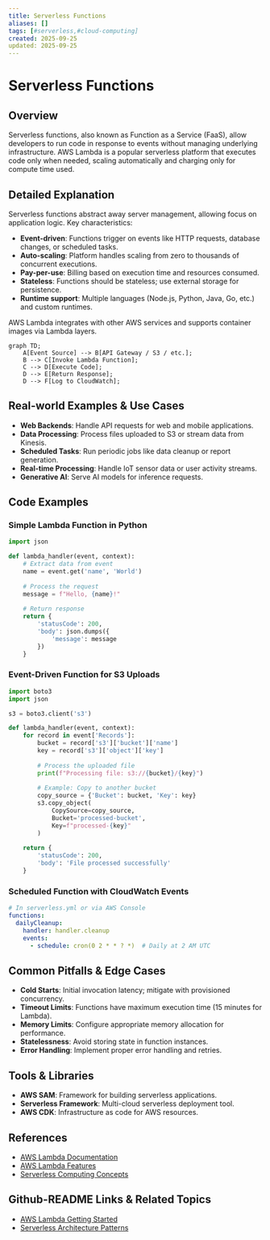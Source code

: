 ```yaml
---
title: Serverless Functions
aliases: []
tags: [#serverless,#cloud-computing]
created: 2025-09-25
updated: 2025-09-25
---
```


# Serverless Functions

## Overview

Serverless functions, also known as Function as a Service (FaaS), allow developers to run code in response to events without managing underlying infrastructure. AWS Lambda is a popular serverless platform that executes code only when needed, scaling automatically and charging only for compute time used.

## Detailed Explanation

Serverless functions abstract away server management, allowing focus on application logic. Key characteristics:

- **Event-driven**: Functions trigger on events like HTTP requests, database changes, or scheduled tasks.
- **Auto-scaling**: Platform handles scaling from zero to thousands of concurrent executions.
- **Pay-per-use**: Billing based on execution time and resources consumed.
- **Stateless**: Functions should be stateless; use external storage for persistence.
- **Runtime support**: Multiple languages (Node.js, Python, Java, Go, etc.) and custom runtimes.

AWS Lambda integrates with other AWS services and supports container images via Lambda layers.

```mermaid
graph TD;
    A[Event Source] --> B[API Gateway / S3 / etc.];
    B --> C[Invoke Lambda Function];
    C --> D[Execute Code];
    D --> E[Return Response];
    D --> F[Log to CloudWatch];
```

## Real-world Examples & Use Cases

- **Web Backends**: Handle API requests for web and mobile applications.
- **Data Processing**: Process files uploaded to S3 or stream data from Kinesis.
- **Scheduled Tasks**: Run periodic jobs like data cleanup or report generation.
- **Real-time Processing**: Handle IoT sensor data or user activity streams.
- **Generative AI**: Serve AI models for inference requests.

## Code Examples

### Simple Lambda Function in Python

```python
import json

def lambda_handler(event, context):
    # Extract data from event
    name = event.get('name', 'World')
    
    # Process the request
    message = f"Hello, {name}!"
    
    # Return response
    return {
        'statusCode': 200,
        'body': json.dumps({
            'message': message
        })
    }
```

### Event-Driven Function for S3 Uploads

```python
import boto3
import json

s3 = boto3.client('s3')

def lambda_handler(event, context):
    for record in event['Records']:
        bucket = record['s3']['bucket']['name']
        key = record['s3']['object']['key']
        
        # Process the uploaded file
        print(f"Processing file: s3://{bucket}/{key}")
        
        # Example: Copy to another bucket
        copy_source = {'Bucket': bucket, 'Key': key}
        s3.copy_object(
            CopySource=copy_source,
            Bucket='processed-bucket',
            Key=f"processed-{key}"
        )
    
    return {
        'statusCode': 200,
        'body': 'File processed successfully'
    }
```

### Scheduled Function with CloudWatch Events

```yaml
# In serverless.yml or via AWS Console
functions:
  dailyCleanup:
    handler: handler.cleanup
    events:
      - schedule: cron(0 2 * * ? *)  # Daily at 2 AM UTC
```

## Common Pitfalls & Edge Cases

- **Cold Starts**: Initial invocation latency; mitigate with provisioned concurrency.
- **Timeout Limits**: Functions have maximum execution time (15 minutes for Lambda).
- **Memory Limits**: Configure appropriate memory allocation for performance.
- **Statelessness**: Avoid storing state in function instances.
- **Error Handling**: Implement proper error handling and retries.

## Tools & Libraries

- **AWS SAM**: Framework for building serverless applications.
- **Serverless Framework**: Multi-cloud serverless deployment tool.
- **AWS CDK**: Infrastructure as code for AWS resources.

## References

- [AWS Lambda Documentation](https://aws.amazon.com/lambda/)
- [AWS Lambda Features](https://aws.amazon.com/lambda/features/)
- [Serverless Computing Concepts](https://aws.amazon.com/serverless/)

## Github-README Links & Related Topics

- [AWS Lambda Getting Started](https://aws.amazon.com/lambda/getting-started/)
- [Serverless Architecture Patterns](https://aws.amazon.com/serverless/patterns/)